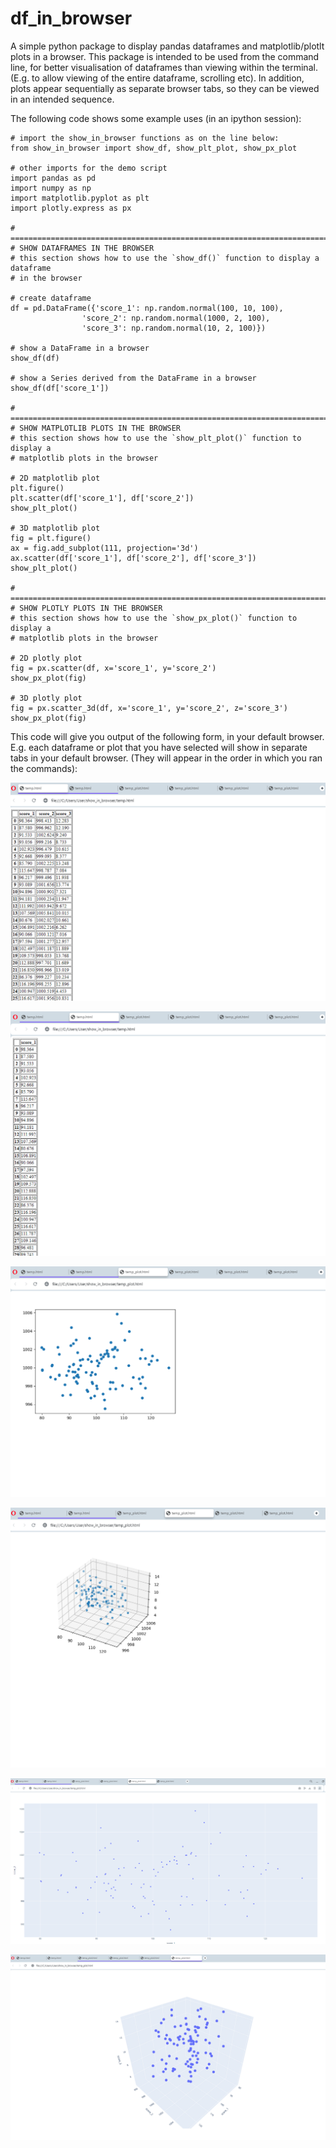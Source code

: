 # df_in_browser

A simple python package to display pandas dataframes and matplotlib/plotlt plots
in a browser. This package is intended to be used from the command line, for better
visualisation of dataframes than viewing within the terminal. (E.g. to allow viewing of 
the entire dataframe, scrolling etc). In addition, plots appear sequentially as 
separate browser tabs, so they can be viewed in an intended sequence.

The following code shows some example uses (in an ipython session):

```
# import the show_in_browser functions as on the line below:
from show_in_browser import show_df, show_plt_plot, show_px_plot

# other imports for the demo script
import pandas as pd
import numpy as np
import matplotlib.pyplot as plt
import plotly.express as px

# ==============================================================================
# SHOW DATAFRAMES IN THE BROWSER
# this section shows how to use the `show_df()` function to display a dataframe
# in the browser

# create dataframe
df = pd.DataFrame({'score_1': np.random.normal(100, 10, 100),
                'score_2': np.random.normal(1000, 2, 100),
                'score_3': np.random.normal(10, 2, 100)})

# show a DataFrame in a browser
show_df(df)

# show a Series derived from the DataFrame in a browser
show_df(df['score_1'])

# ==============================================================================
# SHOW MATPLOTLIB PLOTS IN THE BROWSER
# this section shows how to use the `show_plt_plot()` function to display a
# matplotlib plots in the browser

# 2D matplotlib plot
plt.figure()
plt.scatter(df['score_1'], df['score_2'])
show_plt_plot()

# 3D matplotlib plot
fig = plt.figure()
ax = fig.add_subplot(111, projection='3d')
ax.scatter(df['score_1'], df['score_2'], df['score_3'])
show_plt_plot()

# ==============================================================================
# SHOW PLOTLY PLOTS IN THE BROWSER
# this section shows how to use the `show_px_plot()` function to display a
# matplotlib plots in the browser

# 2D plotly plot
fig = px.scatter(df, x='score_1', y='score_2')
show_px_plot(fig)

# 3D plotly plot
fig = px.scatter_3d(df, x='score_1', y='score_2', z='score_3')
show_px_plot(fig)
```
This code will give you output of the following form, in your default browser. 
E.g. each dataframe or plot that you have selected will show in separate tabs
in your default browser. (They will appear in the order in which you ran the
commands):

![alt_text](example_1.png)

![alt_text](example_2.png)

![alt_text](example_3.png)

![alt_text](example_4.png)

![alt_text](example_5.png)

![alt_text](example_6.png)
